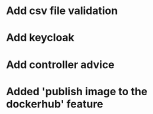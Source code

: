 # Add csv file validation
# Add keycloak
# Add controller advice
# Added 'publish image to the dockerhub' feature